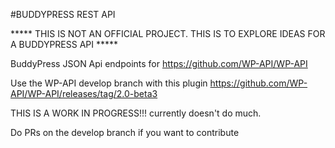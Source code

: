 #BUDDYPRESS REST API

***** THIS IS NOT AN OFFICIAL PROJECT. THIS IS TO EXPLORE IDEAS FOR A BUDDYPRESS API *****

BuddyPress JSON Api endpoints for https://github.com/WP-API/WP-API

Use the WP-API develop branch with this plugin https://github.com/WP-API/WP-API/releases/tag/2.0-beta3

THIS IS A WORK IN PROGRESS!!! currently doesn't do much.

Do PRs on the develop branch if you want to contribute
